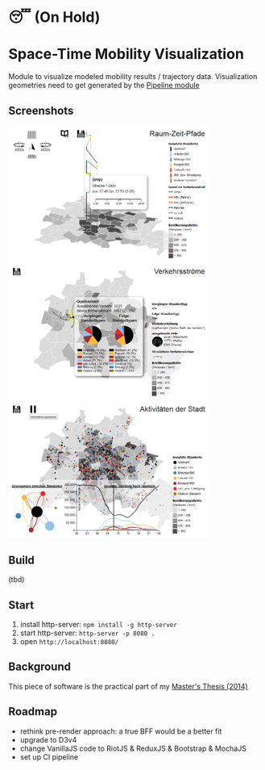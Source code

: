 # :sleeping: (On Hold)

# Space-Time Mobility Visualization

Module to visualize modeled mobility results / trajectory data. Visualization geometries need to get generated by the [Pipeline module](https://github.com/teeschke/space-time-mobility-vis-pipeline)

## Screenshots

<img alt="Single Individuals as Time-Space-Path" src="https://github.com/dnltsk/space-time-mobility-vis/raw/master/img/screenshot_fallbeispiel1.png" width="400">

<img alt="Aggregated Individuals as Traffic-Streams" src="https://github.com/dnltsk/space-time-mobility-vis/raw/master/img/screenshot_fallbeispiel2.png" width="400">

<img alt="All Individuals as Animation" src="https://github.com/dnltsk/space-time-mobility-vis/raw/master/img/screenshot_fallbeispiel3.png" width="400">

## Build

(tbd)

## Start

1. install http-server: `npm install -g http-server`
2. start http-server: `http-server -p 8080 .`
3. open `http://localhost:8080/`

## Background

This piece of software is the practical part of my [Master's Thesis (2014)](MA_Daniel_Teske_2014.pdf)

## Roadmap

- rethink pre-render approach: a true BFF would be a better fit
- upgrade to D3v4
- change VanillaJS code to RiotJS & ReduxJS & Bootstrap & MochaJS
- set up CI pipeline


